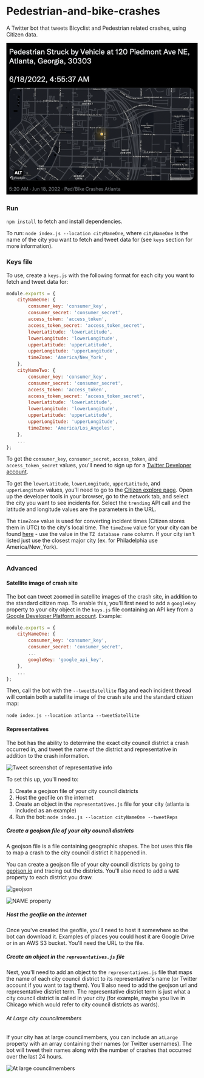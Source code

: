 # Pedestrian-and-bike-crashes

A Twitter bot that tweets Bicyclist and Pedestrian related crashes, using Citizen data.

![Tweet screenshot](example/example.png)

### Run
`npm install` to fetch and install dependencies.

To run: `node index.js --location cityNameOne`, where `cityNameOne` is the name of the city you want to fetch and tweet data for (see `keys` section for more information).

### Keys file
To use, create a `keys.js` with the following format for each city you want to fetch and tweet data for:

```js
module.exports = {
    cityNameOne: {
        consumer_key: 'consumer_key',
        consumer_secret: 'consumer_secret',
        access_token: 'access_token',
        access_token_secret: 'access_token_secret',
        lowerLatitude: 'lowerLatitude',
        lowerLongitude: 'lowerLongitude',
        upperLatitude: 'upperLatitude',
        upperLongitude: 'upperLongitude',
        timeZone: 'America/New_York',
    },
    cityNameTwo: {
        consumer_key: 'consumer_key',
        consumer_secret: 'consumer_secret',
        access_token: 'access_token',
        access_token_secret: 'access_token_secret',
        lowerLatitude: 'lowerLatitude',
        lowerLongitude: 'lowerLongitude',
        upperLatitude: 'upperLatitude',
        upperLongitude: 'upperLongitude',
        timeZone: 'America/Los_Angeles',
    },
    ...
};
```

To get the `consumer_key`, `consumer_secret`, `access_token`, and `access_token_secret` values, you'll need to sign up for a [Twitter Developer account](https://developer.twitter.com/en).

To get the `lowerLatitude`, `lowerLongitude`, `upperLatitude`, and `upperLongitude` values, you'll need to go to the [Citizen explore page](https://citizen.com/explore). Open up the developer tools in your browser, go to the network tab, and select the city you want to see incidents for. Select the `trending` API call and the latitude and longitude values are the parameters in the URL.

The `timeZone` value is used for converting incident times (Citizen stores them in UTC) to the city's local time. The `timeZone` value for your city can be found [here](https://en.wikipedia.org/wiki/List_of_tz_database_time_zones) - use the value in the `TZ database name` column. If your city isn't listed just use the closest major city (ex. for Philadelphia use America/New_York).

---

### Advanced
#### Satellite image of crash site
The bot can tweet zoomed in satellite images of the crash site, in addition to the standard citizen map. To enable this, you'll first need to add a `googleKey` property to your city object in the `keys.js` file containing an API key from a [Google Developer Platform account](https://developers.google.com/maps/documentation/maps-static/get-api-key). Example:

```js
module.exports = {
    cityNameOne: {
        consumer_key: 'consumer_key',
        consumer_secret: 'consumer_secret',
        ...
        googleKey: 'google_api_key',
    },
    ...
};
```

Then, call the bot with the `--tweetSatellite` flag and each incident thread will contain both a satellite image of the crash site and the standard citizen map: 

```node index.js --location atlanta --tweetSatellite```

#### Representatives
The bot has the ability to determine the exact city council district a crash occurred in, and tweet the name of the district and representative in addition to the crash information.

![Tweet screenshot of representative info](example/repinfo.png)

To set this up, you'll need to:

1. Create a geojson file of your city council districts
2. Host the geofile on the internet
3. Create an object in the `representatives.js` file for your city (atlanta is included as an example)
4. Run the bot: `node index.js --location cityNameOne --tweetReps`

##### Create a geojson file of your city council districts
A geojson file is a file containing geographic shapes. The bot uses this file to map a crash to the city council district it happened in. 

You can create a geojson file of your city council districts by going to [geojson.io](http://geojson.io) and tracing out the districts. You'll also need to add a `NAME` property to each district you draw.

![geojson](example/geojson.png)

![NAME property](example/geojson_name.png)

##### Host the geofile on the internet
Once you've created the geofile, you'll need to host it somewhere so the bot can download it. Examples of places you could host it are Google Drive or in an AWS S3 bucket. You'll need the URL to the file.

##### Create an object in the `representatives.js` file
Next, you'll need to add an object to the `representatives.js` file that maps the name of each city council district to its representative's name (or Twitter account if you want to tag them). You'll also need to add the geojson url and representative district term. The representative district term is just what a city council district is called in your city (for example, maybe you live in Chicago which would refer to city council districts as wards).

###### At Large city councilmembers
If your city has at large councilmembers, you can include an `atLarge` property with an array containing their names (or Twitter usernames). The bot will tweet their names along with the number of crashes that occurred over the last 24 hours.

![At large councilmembers](example/atLarge.png)